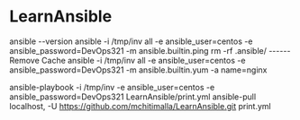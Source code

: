 # LearnAnsible
ansible --version
ansible -i /tmp/inv all -e ansible_user=centos -e ansible_password=DevOps321 -m ansible.builtin.ping
rm -rf .ansible/ ------Remove Cache
ansible -i /tmp/inv all -e ansible_user=centos -e ansible_password=DevOps321 -m ansible.builtin.yum -a name=nginx

ansible-playbook -i /tmp/inv -e ansible_user=centos -e ansible_password=DevOps321 LearnAnsible/print.yml
ansible-pull localhost, -U  https://github.com/mchitimalla/LearnAnsible.git print.yml

